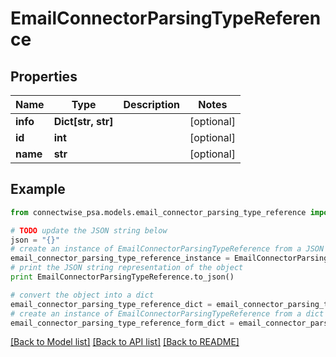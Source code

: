 # EmailConnectorParsingTypeReference


## Properties
Name | Type | Description | Notes
------------ | ------------- | ------------- | -------------
**info** | **Dict[str, str]** |  | [optional] 
**id** | **int** |  | [optional] 
**name** | **str** |  | [optional] 

## Example

```python
from connectwise_psa.models.email_connector_parsing_type_reference import EmailConnectorParsingTypeReference

# TODO update the JSON string below
json = "{}"
# create an instance of EmailConnectorParsingTypeReference from a JSON string
email_connector_parsing_type_reference_instance = EmailConnectorParsingTypeReference.from_json(json)
# print the JSON string representation of the object
print EmailConnectorParsingTypeReference.to_json()

# convert the object into a dict
email_connector_parsing_type_reference_dict = email_connector_parsing_type_reference_instance.to_dict()
# create an instance of EmailConnectorParsingTypeReference from a dict
email_connector_parsing_type_reference_form_dict = email_connector_parsing_type_reference.from_dict(email_connector_parsing_type_reference_dict)
```
[[Back to Model list]](../README.md#documentation-for-models) [[Back to API list]](../README.md#documentation-for-api-endpoints) [[Back to README]](../README.md)


